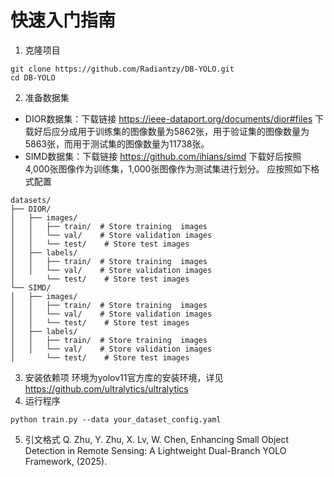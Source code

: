 # 快速入门指南
1. 克隆项目
```angular2html
git clone https://github.com/Radiantzy/DB-YOLO.git 
cd DB-YOLO
```
2. 准备数据集
- DIOR数据集：下载链接 https://ieee-dataport.org/documents/dior#files
下载好后应分成用于训练集的图像数量为5862张，用于验证集的图像数量为5863张，而用于测试集的图像数量为11738张。
- SIMD数据集：下载链接 https://github.com/ihians/simd
下载好后按照4,000张图像作为训练集，1,000张图像作为测试集进行划分。
应按照如下格式配置
```angular2html
datasets/
├── DIOR/
│   ├── images/
│   │   ├── train/  # Store training  images
│   │   └── val/    # Store validation images
│   │   └── test/    # Store test images
│   ├── labels/
│   │   ├── train/  # Store training  images
│   │   └── val/    # Store validation images
│       └── test/    # Store test images
└── SIMD/
│   ├── images/
│   │   ├── train/  # Store training  images
│   │   └── val/    # Store validation images
│   │   └── test/    # Store test images
│   ├── labels/
│   │   ├── train/  # Store training  images
│   │   └── val/    # Store validation images
│       └── test/    # Store test images
```
3. 安装依赖项
环境为yolov11官方库的安装环境，详见 https://github.com/ultralytics/ultralytics
4. 运行程序
```angular2html
python train.py --data your_dataset_config.yaml
```
5. 引文格式
Q. Zhu, Y. Zhu, X. Lv, W. Chen, Enhancing Small Object Detection in Remote Sensing: A Lightweight Dual-Branch YOLO Framework, (2025).